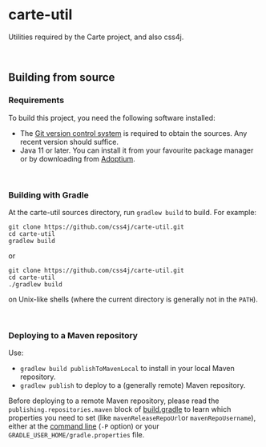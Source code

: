 # carte-util

Utilities required by the Carte project, and also css4j.

<br/>

## Building from source

### Requirements

To build this project, you need the following software installed:

- The [Git version control system](https://git-scm.com/downloads) is required to
obtain the sources. Any recent version should suffice.
- Java 11 or later. You can install it from your favourite package manager or by
downloading from [Adoptium](https://adoptium.net/).

<br/>

### Building with Gradle

At the carte-util sources directory, run `gradlew build` to build. For example:

```shell
git clone https://github.com/css4j/carte-util.git
cd carte-util
gradlew build
```
or
```shell
git clone https://github.com/css4j/carte-util.git
cd carte-util
./gradlew build
```
on Unix-like shells (where the current directory is generally not in the `PATH`).

<br/>

### Deploying to a Maven repository

Use:
- `gradlew build publishToMavenLocal` to install in your local Maven repository.
- `gradlew publish` to deploy to a (generally remote) Maven repository.

Before deploying to a remote Maven repository, please read the
`publishing.repositories.maven` block of
[build.gradle](https://github.com/css4j/carte-util/blob/master/build.gradle)
to learn which properties you need to set (like `mavenReleaseRepoUrl`or
`mavenRepoUsername`), either at the [command line](https://docs.gradle.org/current/userguide/build_environment.html#sec:project_properties)
(`-P` option) or your `GRADLE_USER_HOME/gradle.properties` file.
